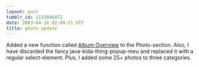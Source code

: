 ```yaml
---
layout: post
tumblr_id: 1133046472  
date: 2003-04-16 02:09:21 UTC
title: photo update
---
```


Added a new function called <a href="photo_overview.asp">Album Overview</a> to the Photo-section. Also, I have discarded the fancy java-kida-thing-popup-meu and replaced it with a regular select-element. Plus, I added some 25+ photos to three categories.
